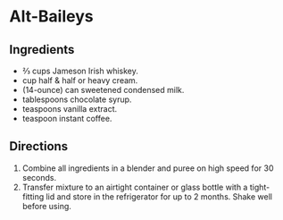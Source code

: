 # Alt-Baileys

## Ingredients
* ⅔ cups Jameson Irish whiskey.
* cup half & half or heavy cream.
* (14-ounce) can sweetened condensed milk.
* tablespoons chocolate syrup.
* teaspoons vanilla extract.
* teaspoon instant coffee.

## Directions
1. Combine all ingredients in a blender and puree on high speed for 30 seconds.
1. Transfer mixture to an airtight container or glass bottle with a tight-fitting lid and store in the refrigerator for up to 2 months. Shake well before using.
